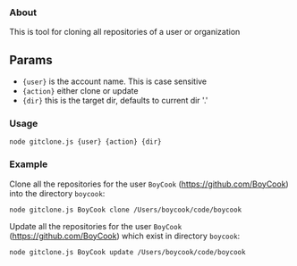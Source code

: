 ### About

This is tool for cloning all repositories of a user or organization

## Params

* `{user}` is the account name. This is case sensitive
* `{action}` either clone or update
* `{dir}` this is the target dir, defaults to current dir '.'

### Usage 

	node gitclone.js {user} {action} {dir}

### Example

Clone all the repositories for the user `BoyCook` (https://github.com/BoyCook) into the directory `boycook`:

	node gitclone.js BoyCook clone /Users/boycook/code/boycook

Update all the repositories for the user `BoyCook` (https://github.com/BoyCook) which exist in directory `boycook`:

	node gitclone.js BoyCook update /Users/boycook/code/boycook
